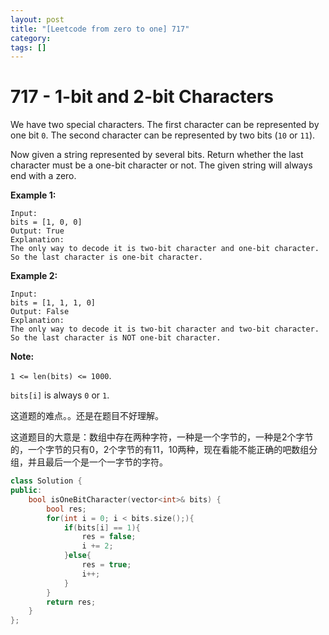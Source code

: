 ```yaml
---
layout: post
title: "[Leetcode from zero to one] 717"
category: 
tags: []
---
```


# 717 - 1-bit and 2-bit Characters

We have two special characters. The first character can be represented by one bit `0`. The second character can be represented by two bits (`10` or `11`).

Now given a string represented by several bits. Return whether the last character must be a one-bit character or not. The given string will always end with a zero.

**Example 1:**

```
Input: 
bits = [1, 0, 0]
Output: True
Explanation: 
The only way to decode it is two-bit character and one-bit character. So the last character is one-bit character.
```



**Example 2:**

```
Input: 
bits = [1, 1, 1, 0]
Output: False
Explanation: 
The only way to decode it is two-bit character and two-bit character. So the last character is NOT one-bit character.
```



**Note:**

`1 <= len(bits) <= 1000`.

`bits[i]` is always `0` or `1`.

这道题的难点。。还是在题目不好理解。

这道题目的大意是：数组中存在两种字符，一种是一个字节的，一种是2个字节的，一个字节的只有0，2个字节的有11，10两种，现在看能不能正确的吧数组分组，并且最后一个是一个一字节的字符。

```c++
class Solution {
public:
    bool isOneBitCharacter(vector<int>& bits) {
        bool res;
        for(int i = 0; i < bits.size();){
            if(bits[i] == 1){
                res = false;
                i += 2;
            }else{
                res = true;
                i++;
            }
        }
        return res;
    }
};
```

